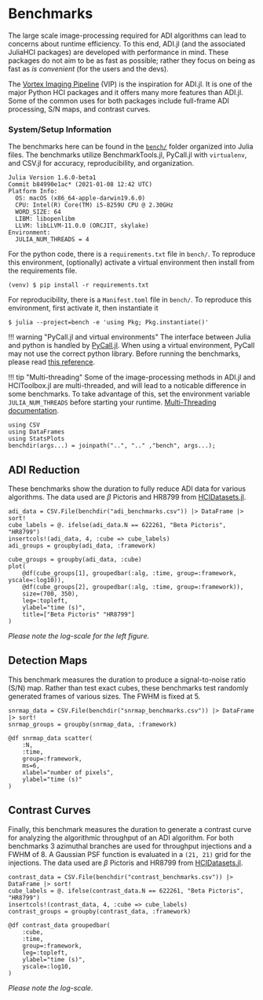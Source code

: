 # Benchmarks

The large scale image-processing required for ADI algorithms can lead to concerns about runtime efficiency. To this end, ADI.jl (and the associated JuliaHCI packages) are developed with performance in mind. These packages do not aim to be as fast as possible; rather they focus on being as fast as *is convenient* (for the users and the devs).

The [Vortex Imaging Pipeline](https://github.com/vortex-exoplanet/vip) (VIP) is the inspiration for ADI.jl. It is one of the major Python HCI packages and it offers many more features than ADI.jl. Some of the common uses for both packages include full-frame ADI processing, S/N maps, and contrast curves.

### System/Setup Information

The benchmarks here can be found in the [`bench/`](https://github.com/JuliaHCI/ADI.jl/blob/master/bench/) folder organized into Julia files. The benchmarks utilize BenchmarkTools.jl, PyCall.jl with `virtualenv`, and CSV.jl for accuracy, reproducibility, and organization.

```
Julia Version 1.6.0-beta1
Commit b84990e1ac* (2021-01-08 12:42 UTC)
Platform Info:
  OS: macOS (x86_64-apple-darwin19.6.0)
  CPU: Intel(R) Core(TM) i5-8259U CPU @ 2.30GHz
  WORD_SIZE: 64
  LIBM: libopenlibm
  LLVM: libLLVM-11.0.0 (ORCJIT, skylake)
Environment:
  JULIA_NUM_THREADS = 4
```

For the python code, there is a `requirements.txt` file in `bench/`. To reproduce this environment, (optionally) activate a virtual environment then install from the requirements file.

```
(venv) $ pip install -r requirements.txt
```

For reproducibility, there is a `Manifest.toml` file in `bench/`. To reproduce this environment, first activate it, then instantiate it

```
$ julia --project=bench -e 'using Pkg; Pkg.instantiate()'
```

!!! warning "PyCall.jl and virtual environments"
    The interface between Julia and python is handled by [PyCall.jl](https://github.com/juliapy/PyCall.jl). When using a virtual environment, PyCall may not use the correct python library. Before running the benchmarks, please read [this reference](https://github.com/juliapy/PyCall.jl#python-virtual-environments).

!!! tip "Multi-threading"
    Some of the image-processing methods in ADI.jl and HCIToolbox.jl are multi-threaded, and will lead to a noticable difference in some benchmarks. To take advantage of this, set the environment variable `JULIA_NUM_THREADS` before starting your runtime. [Multi-Threading documentation](https://docs.julialang.org/en/v1/manual/multi-threading/).

```@setup bench
using CSV
using DataFrames
using StatsPlots
benchdir(args...) = joinpath("..", ".." ,"bench", args...);
```

## ADI Reduction

These benchmarks show the duration to fully reduce ADI data for various algorithms. The data used are $\beta$ Pictoris and HR8799 from [HCIDatasets.jl](https://github.com/JuliaHCI/HCIDatasets.jl).

```@example bench
adi_data = CSV.File(benchdir("adi_benchmarks.csv")) |> DataFrame |> sort!
cube_labels = @. ifelse(adi_data.N == 622261, "Beta Pictoris", "HR8799")
insertcols!(adi_data, 4, :cube => cube_labels)
adi_groups = groupby(adi_data, :framework)
```

```@example bench
cube_groups = groupby(adi_data, :cube)
plot(
    @df(cube_groups[1], groupedbar(:alg, :time, group=:framework, yscale=:log10)),
    @df(cube_groups[2], groupedbar(:alg, :time, group=:framework)),
    size=(700, 350),
    leg=:topleft,
    ylabel="time (s)",
    title=["Beta Pictoris" "HR8799"]
)
```

*Please note the log-scale for the left figure.*

## Detection Maps

This benchmark measures the duration to produce a signal-to-noise ratio (S/N) map. Rather than test exact cubes, these benchmarks test randomly generated frames of various sizes. The FWHM is fixed at 5.

```@example bench
snrmap_data = CSV.File(benchdir("snrmap_benchmarks.csv")) |> DataFrame |> sort!
snrmap_groups = groupby(snrmap_data, :framework)
```

```@example bench
@df snrmap_data scatter(
    :N,
    :time,
    group=:framework,
    ms=6,
    xlabel="number of pixels",
    ylabel="time (s)"
)
```

## Contrast Curves

Finally, this benchmark measures the duration to generate a contrast curve for analyzing the algorithmic throughput of an ADI algorithm. For both benchmarks 3 azimuthal branches are used for throughput injections and a FWHM of 8. A Gaussian PSF function is evaluated in a `(21, 21)` grid for the injections. The data used are $\beta$ Pictoris and HR8799 from [HCIDatasets.jl](https://github.com/JuliaHCI/HCIDatasets.jl).

```@example bench
contrast_data = CSV.File(benchdir("contrast_benchmarks.csv")) |> DataFrame |> sort!
cube_labels = @. ifelse(contrast_data.N == 622261, "Beta Pictoris", "HR8799")
insertcols!(contrast_data, 4, :cube => cube_labels)
contrast_groups = groupby(contrast_data, :framework)
```

```@example bench
@df contrast_data groupedbar(
    :cube,
    :time,
    group=:framework,
    leg=:topleft,
    ylabel="time (s)",
    yscale=:log10,
)
```

*Please note the log-scale.*
